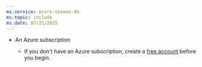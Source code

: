 ```yaml
---
ms.service: azure-cosmos-db
ms.topic: include
ms.date: 07/21/2025
---
```


- An Azure subscription

    - If you don't have an Azure subscription, create a [free account](https://azure.microsoft.com/pricing/purchase-options/azure-account?cid=msft_learn) before you begin.
